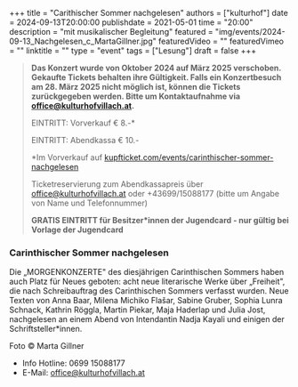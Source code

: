 +++
title = "Carithischer Sommer nachgelesen"
authors = ["kulturhof"]
date = 2024-09-13T20:00:00
publishdate = 2021-05-01
time = "20:00"
description = "mit musikalischer Begleitung"
featured = "img/events/2024-09-13_Nachgelesen_c_MartaGillner.jpg"
featuredVideo = ""
featuredVimeo = ""
linktitle = ""
type = "event"
tags = ["Lesung"]
draft = false
+++

> **Das Konzert wurde von Oktober 2024 auf März 2025 verschoben. Gekaufte Tickets behalten ihre Gültigkeit. Falls ein Konzertbesuch am 28. März 2025 nicht möglich ist, können die Tickets zurückgegeben werden. Bitte um Kontaktaufnahme via office@kulturhofvillach.at.**
>
>EINTRITT: Vorverkauf € 8.-\* 
> 
> EINTRITT: Abendkassa € 10.- 
>
> \*Im Vorverkauf auf [kupfticket.com/events/carinthischer-sommer-nachgelesen](https://kupfticket.com/events/carinthischer-sommer-nachgelesen)
>
> Ticketreservierung zum Abendkassapreis über office@kulturhofvillach.at oder +43699/15088177 (bitte um Angabe von Name und Telefonnummer) 
> 
> **GRATIS EINTRITT für Besitzer\*innen der Jugendcard - nur gültig bei Vorlage der Jugendcard**


### Carinthischer Sommer nachgelesen
 
Die „MORGENKONZERTE" des diesjährigen Carinthischen Sommers haben auch Platz für Neues geboten: acht neue literarische Werke über „Freiheit", die nach Schreibauftrag des Carinthischen Sommers verfasst wurden. Neue Texten von Anna Baar, Milena Michiko Flašar, Sabine Gruber, Sophia Lunra Schnack, Kathrin Röggla, Martin Piekar, Maja Haderlap und Julia Jost, nachgelesen an einem Abend von Intendantin Nadja Kayali und einigen der Schriftsteller*innen.

Foto © Marta Gillner




- Info Hotline: 0699 15088177 
- E-Mail: office@kulturhofvillach.at

